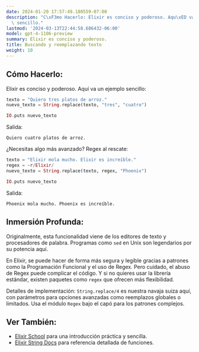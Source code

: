 ```yaml
---
date: 2024-01-20 17:57:49.180559-07:00
description: "C\xF3mo Hacerlo: Elixir es conciso y poderoso. Aqu\xED va un ejemplo\
  \ sencillo."
lastmod: '2024-03-13T22:44:58.686432-06:00'
model: gpt-4-1106-preview
summary: Elixir es conciso y poderoso.
title: Buscando y reemplazando texto
weight: 10
---
```


## Cómo Hacerlo:
Elixir es conciso y poderoso. Aquí va un ejemplo sencillo:

```elixir
texto = "Quiero tres platos de arroz."
nuevo_texto = String.replace(texto, "tres", "cuatro")

IO.puts nuevo_texto
```

Salida:
```
Quiero cuatro platos de arroz.
```

¿Necesitas algo más avanzado? Regex al rescate:

```elixir
texto = "Elixir mola mucho. Elixir es increíble."
regex = ~r/Elixir/
nuevo_texto = String.replace(texto, regex, "Phoenix")

IO.puts nuevo_texto
```

Salida:
```
Phoenix mola mucho. Phoenix es increíble.
```

## Inmersión Profunda:
Originalmente, esta funcionalidad viene de los editores de texto y procesadores de palabra. Programas como `sed` en Unix son legendarios por su potencia aquí.

En Elixir, se puede hacer de forma más segura y legible gracias a patrones como la Programación Funcional y el uso de Regex. Pero cuidado, el abuso de Regex puede complicar el código. Y si no quieres usar la librería estándar, existen paquetes como `regex` que ofrecen más flexibilidad.

Detalles de implementación: `String.replace/4` es nuestra navaja suiza aquí, con parámetros para opciones avanzadas como reemplazos globales o limitados. Usa el módulo `Regex` bajo el capó para los patrones complejos.

## Ver También:
- [Elixir School](https://elixirschool.com/es/lessons/basics/strings/#reemplazo) para una introducción práctica y sencilla.
- [Elixir String Docs](https://hexdocs.pm/elixir/String.html) para referencia detallada de funciones.

